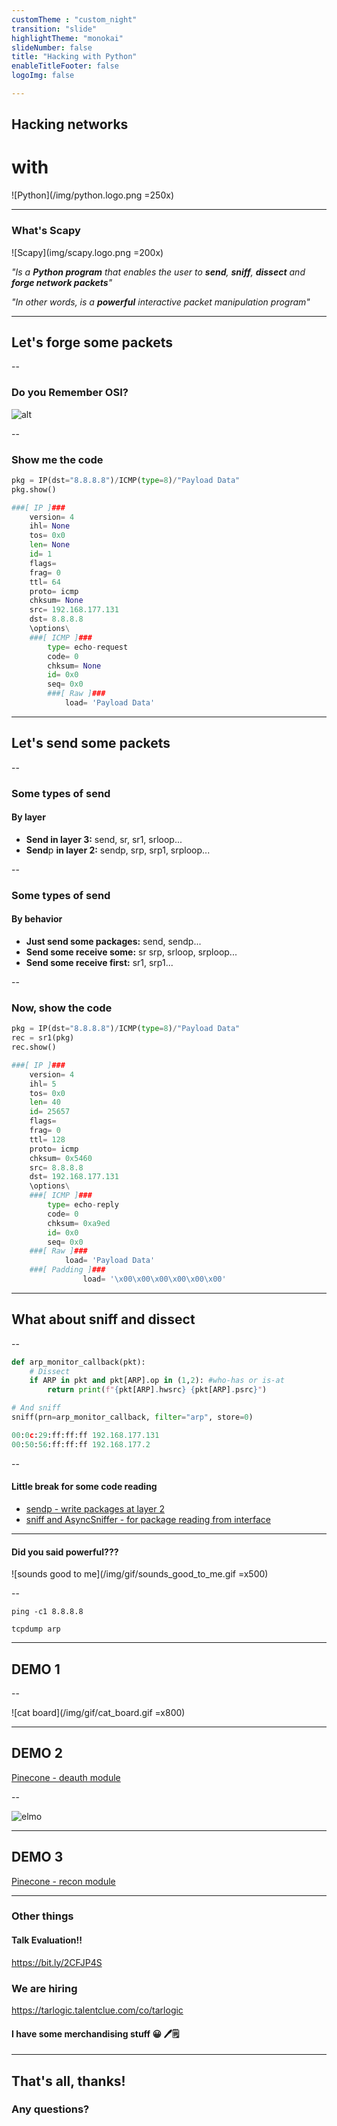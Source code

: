 ```yaml
---
customTheme : "custom_night"
transition: "slide"
highlightTheme: "monokai"
slideNumber: false
title: "Hacking with Python"
enableTitleFooter: false
logoImg: false

---
```


## Hacking networks

# with

![Python](/img/python.logo.png =250x)

---

<!-- .slide: style="text-align: left;" -->

### What's Scapy 

![Scapy](img/scapy.logo.png =200x)

_"Is a **Python program** that enables the user to **send**, **sniff**, **dissect**  and **forge network packets**"_

_"In other words, is a **powerful** interactive packet manipulation program"_

---

## Let's forge some packets

--

### Do you Remember OSI?

![alt](img/wireshark_layers_icmp.png)

--

### Show me the code

```python
pkg = IP(dst="8.8.8.8")/ICMP(type=8)/"Payload Data"
pkg.show()
```

```python
###[ IP ]### 
    version= 4
    ihl= None
    tos= 0x0
    len= None
    id= 1
    flags= 
    frag= 0
    ttl= 64
    proto= icmp
    chksum= None
    src= 192.168.177.131
    dst= 8.8.8.8
    \options\
    ###[ ICMP ]### 
        type= echo-request
        code= 0
        chksum= None
        id= 0x0
        seq= 0x0
        ###[ Raw ]### 
            load= 'Payload Data'
```

---

## Let's send some packets

--

<!-- .slide: style="text-align: left;" -->

### Some types of send

#### **By layer**

* **Send in layer 3:** send, sr, sr1, srloop...
* **Send**p **in layer 2:** sendp, srp, srp1, srploop...

--

<!-- .slide: style="text-align: left;" -->

### Some types of send

#### **By behavior**

* **Just send some packages:** send, sendp...
* **Send some receive some:** sr srp, srloop, srploop...
* **Send some receive first:** sr1, srp1...

--

### Now, show the code

```python
pkg = IP(dst="8.8.8.8")/ICMP(type=8)/"Payload Data"
rec = sr1(pkg)
rec.show()
```

```python
###[ IP ]###
    version= 4
    ihl= 5
    tos= 0x0
    len= 40
    id= 25657
    flags= 
    frag= 0
    ttl= 128
    proto= icmp
    chksum= 0x5460
    src= 8.8.8.8
    dst= 192.168.177.131
    \options\
    ###[ ICMP ]###
        type= echo-reply
        code= 0
        chksum= 0xa9ed
        id= 0x0
        seq= 0x0
    ###[ Raw ]###
            load= 'Payload Data'
    ###[ Padding ]###
                load= '\x00\x00\x00\x00\x00\x00'
```

---

## What about sniff and dissect

--

```python
def arp_monitor_callback(pkt):
    # Dissect
    if ARP in pkt and pkt[ARP].op in (1,2): #who-has or is-at
        return print(f"{pkt[ARP].hwsrc} {pkt[ARP].psrc}")

# And sniff
sniff(prn=arp_monitor_callback, filter="arp", store=0)
```

```python
00:0c:29:ff:ff:ff 192.168.177.131
00:50:56:ff:ff:ff 192.168.177.2
```

--

#### Little break for some code reading

* [sendp - write packages at layer 2](https://github.com/secdev/scapy/blob/master/scapy/sendrecv.py#L338)
* [sniff and AsyncSniffer - for package reading from interface](https://github.com/secdev/scapy/blob/43fda76e560e3c94ab64fc23f8ee29c582b459be/scapy/sendrecv.py#L1021)

---

#### Did you said powerful???

![sounds good to me](/img/gif/sounds_good_to_me.gif =x500)

--

`ping -c1 8.8.8.8`

`tcpdump arp`

---

## DEMO 1

--

![cat board](/img/gif/cat_board.gif =x800)

---

## DEMO 2

[Pinecone - deauth module](https://github.com/pinecone-wifi/pinecone/blob/master/modules/attack/deauth/deauth.py#L72)

--

![elmo](img/gif/elmo.webp)

---

## DEMO 3

[Pinecone - recon module](https://github.com/pinecone-wifi/pinecone/blob/master/modules/discovery/recon/recon.py#L91)

---

<!-- .slide: style="text-align: left;" -->

### Other things

#### Talk Evaluation!!
https://bit.ly/2CFJP4S

### We are hiring
https://tarlogic.talentclue.com/co/tarlogic

#### I have some merchandising stuff 😀 🖊🗒

---

## That's all, thanks!
### **Any questions?**